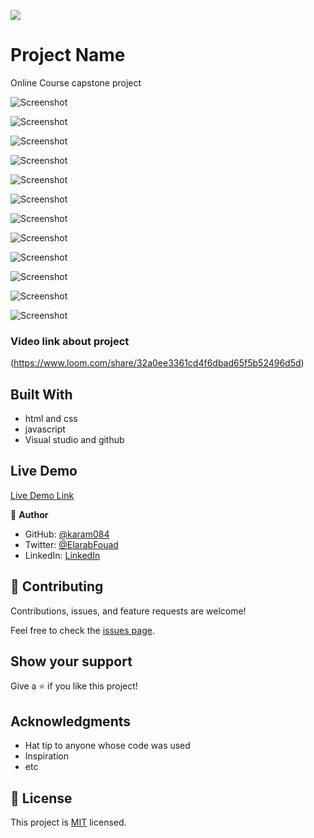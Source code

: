 ![](https://github.com/karam084/online-courses-capstone)

# Project Name

Online Course capstone project  

![Screenshot](https://user-images.githubusercontent.com/77942746/152469213-7df2dcad-1368-4063-ac6a-75680eac8e6d.png)

![Screenshot](https://user-images.githubusercontent.com/77942746/152469254-f1c73ab5-8722-4f59-912c-b644cbd9a59d.png)

![Screenshot](https://user-images.githubusercontent.com/77942746/152469308-b34826ac-f714-4697-b1b9-6f3dee34e91b.png)


![Screenshot](https://user-images.githubusercontent.com/77942746/152469343-4c3e0ca5-3d63-4de1-abd4-a06a506ee9e3.png)


![Screenshot](https://user-images.githubusercontent.com/77942746/152469396-484bc679-ff65-4a45-b5e2-32d952f7ced4.png)

![Screenshot](https://user-images.githubusercontent.com/77942746/152469449-dbd4ac9f-aa17-4907-9a94-8dae571d45a0.png)

![Screenshot](https://user-images.githubusercontent.com/77942746/152469473-c6e313b6-1bdc-4fce-935c-84ea64f9b1df.png)

![Screenshot](https://user-images.githubusercontent.com/77942746/152469505-6a7d7702-15a3-4f53-9fa7-5a448d38779c.png)

![Screenshot](https://user-images.githubusercontent.com/77942746/152469546-282ff7b6-2b8b-4fdb-9824-06feee00f4a1.png)

![Screenshot](https://user-images.githubusercontent.com/77942746/152469582-dea4a35e-3ae3-4370-9fb9-9918ea95795c.png)

![Screenshot](https://user-images.githubusercontent.com/77942746/152469620-46a2672d-fbea-4f73-a3fd-7998eaaaf64c.png)

![Screenshot](https://user-images.githubusercontent.com/77942746/152469662-9e96c0b8-5180-42d9-b473-0ebc61cd989a.png)





### Video link about project

(https://www.loom.com/share/32a0ee3361cd4f6dbad65f5b52496d5d)

## Built With

- html and css
- javascript
- Visual studio and github

## Live Demo

[Live Demo Link](https://karam084.github.io/online-courses-capstone/)


👤 **Author**

- GitHub: [@karam084](https://github.com/karam084)
- Twitter: [@ElarabFouad](https://twitter.com/ElarabFouad)
- LinkedIn: [LinkedIn](https://www.linkedin.com/in/karam-fouad-179830214/)

## 🤝 Contributing

Contributions, issues, and feature requests are welcome!

Feel free to check the [issues page](../../issues/).

## Show your support

Give a ⭐️ if you like this project!

## Acknowledgments

- Hat tip to anyone whose code was used
- Inspiration
- etc

## 📝 License

This project is [MIT](./MIT.md) licensed.
